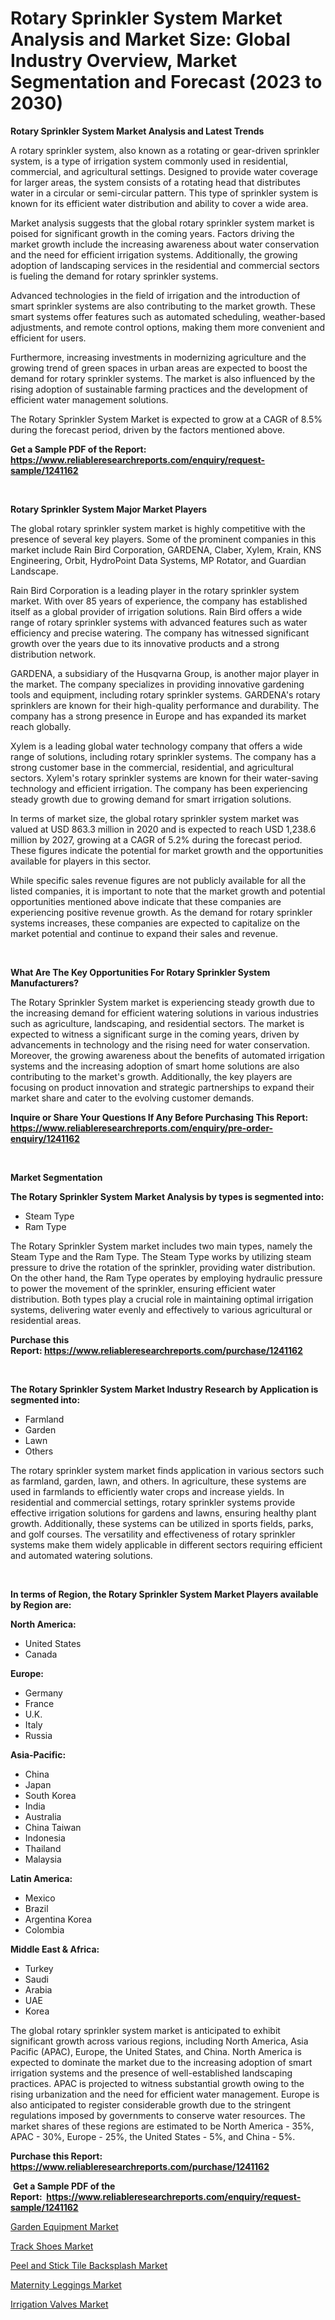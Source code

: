 <p><h1>Rotary Sprinkler System Market Analysis and Market Size: Global Industry Overview, Market Segmentation and Forecast (2023 to 2030)</h1></p><p><strong>Rotary Sprinkler System Market Analysis and Latest Trends</strong></p>
<p><p>A rotary sprinkler system, also known as a rotating or gear-driven sprinkler system, is a type of irrigation system commonly used in residential, commercial, and agricultural settings. Designed to provide water coverage for larger areas, the system consists of a rotating head that distributes water in a circular or semi-circular pattern. This type of sprinkler system is known for its efficient water distribution and ability to cover a wide area.</p><p>Market analysis suggests that the global rotary sprinkler system market is poised for significant growth in the coming years. Factors driving the market growth include the increasing awareness about water conservation and the need for efficient irrigation systems. Additionally, the growing adoption of landscaping services in the residential and commercial sectors is fueling the demand for rotary sprinkler systems.</p><p>Advanced technologies in the field of irrigation and the introduction of smart sprinkler systems are also contributing to the market growth. These smart systems offer features such as automated scheduling, weather-based adjustments, and remote control options, making them more convenient and efficient for users.</p><p>Furthermore, increasing investments in modernizing agriculture and the growing trend of green spaces in urban areas are expected to boost the demand for rotary sprinkler systems. The market is also influenced by the rising adoption of sustainable farming practices and the development of efficient water management solutions.</p><p>The Rotary Sprinkler System Market is expected to grow at a CAGR of 8.5% during the forecast period, driven by the factors mentioned above.</p></p>
<p><strong>Get a Sample PDF of the Report:&nbsp; <a href="https://www.reliableresearchreports.com/enquiry/request-sample/1241162">https://www.reliableresearchreports.com/enquiry/request-sample/1241162</a></strong></p>
<p>&nbsp;</p>
<p><strong>Rotary Sprinkler System Major Market Players</strong></p>
<p><p>The global rotary sprinkler system market is highly competitive with the presence of several key players. Some of the prominent companies in this market include Rain Bird Corporation, GARDENA, Claber, Xylem, Krain, KNS Engineering, Orbit, HydroPoint Data Systems, MP Rotator, and Guardian Landscape.</p><p>Rain Bird Corporation is a leading player in the rotary sprinkler system market. With over 85 years of experience, the company has established itself as a global provider of irrigation solutions. Rain Bird offers a wide range of rotary sprinkler systems with advanced features such as water efficiency and precise watering. The company has witnessed significant growth over the years due to its innovative products and a strong distribution network.</p><p>GARDENA, a subsidiary of the Husqvarna Group, is another major player in the market. The company specializes in providing innovative gardening tools and equipment, including rotary sprinkler systems. GARDENA's rotary sprinklers are known for their high-quality performance and durability. The company has a strong presence in Europe and has expanded its market reach globally.</p><p>Xylem is a leading global water technology company that offers a wide range of solutions, including rotary sprinkler systems. The company has a strong customer base in the commercial, residential, and agricultural sectors. Xylem's rotary sprinkler systems are known for their water-saving technology and efficient irrigation. The company has been experiencing steady growth due to growing demand for smart irrigation solutions.</p><p>In terms of market size, the global rotary sprinkler system market was valued at USD 863.3 million in 2020 and is expected to reach USD 1,238.6 million by 2027, growing at a CAGR of 5.2% during the forecast period. These figures indicate the potential for market growth and the opportunities available for players in this sector.</p><p>While specific sales revenue figures are not publicly available for all the listed companies, it is important to note that the market growth and potential opportunities mentioned above indicate that these companies are experiencing positive revenue growth. As the demand for rotary sprinkler systems increases, these companies are expected to capitalize on the market potential and continue to expand their sales and revenue.</p></p>
<p>&nbsp;</p>
<p><strong>What Are The Key Opportunities For Rotary Sprinkler System Manufacturers?</strong></p>
<p><p>The Rotary Sprinkler System market is experiencing steady growth due to the increasing demand for efficient watering solutions in various industries such as agriculture, landscaping, and residential sectors. The market is expected to witness a significant surge in the coming years, driven by advancements in technology and the rising need for water conservation. Moreover, the growing awareness about the benefits of automated irrigation systems and the increasing adoption of smart home solutions are also contributing to the market's growth. Additionally, the key players are focusing on product innovation and strategic partnerships to expand their market share and cater to the evolving customer demands.</p></p>
<p><strong>Inquire or Share Your Questions If Any Before Purchasing This Report: <a href="https://www.reliableresearchreports.com/enquiry/pre-order-enquiry/1241162">https://www.reliableresearchreports.com/enquiry/pre-order-enquiry/1241162</a></strong></p>
<p>&nbsp;</p>
<p><strong>Market Segmentation</strong></p>
<p><strong>The Rotary Sprinkler System Market Analysis by types is segmented into:</strong></p>
<p><ul><li>Steam Type</li><li>Ram Type</li></ul></p>
<p><p>The Rotary Sprinkler System market includes two main types, namely the Steam Type and the Ram Type. The Steam Type works by utilizing steam pressure to drive the rotation of the sprinkler, providing water distribution. On the other hand, the Ram Type operates by employing hydraulic pressure to power the movement of the sprinkler, ensuring efficient water distribution. Both types play a crucial role in maintaining optimal irrigation systems, delivering water evenly and effectively to various agricultural or residential areas.</p></p>
<p><strong>Purchase this Report:&nbsp;<a href="https://www.reliableresearchreports.com/purchase/1241162">https://www.reliableresearchreports.com/purchase/1241162</a></strong></p>
<p>&nbsp;</p>
<p><strong>The Rotary Sprinkler System Market Industry Research by Application is segmented into:</strong></p>
<p><ul><li>Farmland</li><li>Garden</li><li>Lawn</li><li>Others</li></ul></p>
<p><p>The rotary sprinkler system market finds application in various sectors such as farmland, garden, lawn, and others. In agriculture, these systems are used in farmlands to efficiently water crops and increase yields. In residential and commercial settings, rotary sprinkler systems provide effective irrigation solutions for gardens and lawns, ensuring healthy plant growth. Additionally, these systems can be utilized in sports fields, parks, and golf courses. The versatility and effectiveness of rotary sprinkler systems make them widely applicable in different sectors requiring efficient and automated watering solutions.</p></p>
<p>&nbsp;</p>
<p><strong>In terms of Region, the Rotary Sprinkler System Market Players available by Region are:</strong></p>
<p>
    <p> <strong> North America: </strong>
        <ul>
            <li>United States</li>
            <li>Canada</li>
        </ul>
        </p> 
    <p> <strong> Europe: </strong>
        <ul>
            <li>Germany</li>
            <li>France</li>
            <li>U.K.</li>
            <li>Italy</li>
            <li>Russia</li>
        </ul>
        </p> 
    <p> <strong> Asia-Pacific: </strong>
        <ul>
            <li>China</li>
            <li>Japan</li>
            <li>South Korea</li>
            <li>India</li>
            <li>Australia</li>
            <li>China Taiwan</li>
            <li>Indonesia</li>
            <li>Thailand</li>
            <li>Malaysia</li>
        </ul>
        </p> 
    <p> <strong> Latin America: </strong>
        <ul>
            <li>Mexico</li>
            <li>Brazil</li>
            <li>Argentina Korea</li>
            <li>Colombia</li>
        </ul>
        </p> 
    <p> <strong> Middle East & Africa: </strong>
        <ul>
            <li>Turkey</li>
            <li>Saudi</li>
            <li>Arabia</li>
            <li>UAE</li>
            <li>Korea</li>
        </ul>
    </p>
    </p>
<p><p>The global rotary sprinkler system market is anticipated to exhibit significant growth across various regions, including North America, Asia Pacific (APAC), Europe, the United States, and China. North America is expected to dominate the market due to the increasing adoption of smart irrigation systems and the presence of well-established landscaping practices. APAC is projected to witness substantial growth owing to the rising urbanization and the need for efficient water management. Europe is also anticipated to register considerable growth due to the stringent regulations imposed by governments to conserve water resources. The market shares of these regions are estimated to be North America - 35%, APAC - 30%, Europe - 25%, the United States - 5%, and China - 5%.</p></p>
<p><strong>Purchase this Report: <a href="https://www.reliableresearchreports.com/purchase/1241162">https://www.reliableresearchreports.com/purchase/1241162</a></strong></p>
<p>&nbsp;<strong>Get a Sample PDF of the Report:&nbsp;&nbsp;<a href="https://www.reliableresearchreports.com/enquiry/request-sample/1241162">https://www.reliableresearchreports.com/enquiry/request-sample/1241162</a></strong></p>
<p><strong></strong></p>
<p><p><a href="https://github.com/JameTravis/Market-Research-Report-List-2/blob/main/garden-equipment-market.md">Garden Equipment Market</a></p><p><a href="https://medium.com/@grab.track.out/track-shoes-nbsp-market-focuses-on-market-share-size-and-projected-forecast-till-2030-ae6891ea196d">Track Shoes Market</a></p><p><a href="https://medium.com/@favor.look.seal/peel-and-stick-tile-backsplash-market-trends-and-market-analysis-forecasted-for-period-2023-2030-ffba8a17e768">Peel and Stick Tile Backsplash Market</a></p><p><a href="https://medium.com/@plan.sock.color/maternity-leggings-market-insights-into-market-cagr-market-trends-and-growth-strategies-fbadec9503ff">Maternity Leggings Market</a></p><p><a href="https://github.com/RichRobinson5/Market-Research-Report-List-2/blob/main/irrigation-valves-market.md">Irrigation Valves Market</a></p></p>